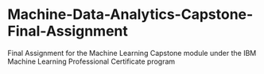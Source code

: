 # Machine-Data-Analytics-Capstone-Final-Assignment
Final Assignment for the Machine Learning Capstone module under the IBM Machine Learning Professional Certificate program
